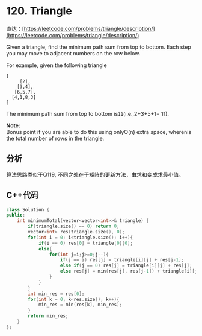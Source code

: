# 120. Triangle

直达：[https://leetcode.com/problems/triangle/description/](https://leetcode.com/problems/triangle/description/)

Given a triangle, find the minimum path sum from top to bottom. Each step you may move to adjacent numbers on the row below.

For example, given the following triangle

```
[    
     [2],
    [3,4],
   [6,5,7],
  [4,1,8,3]
]
```

The minimum path sum from top to bottom is`11`\(i.e.,2+3+5+1= 11\).

**Note:**  
Bonus point if you are able to do this using onlyO\(n\) extra space, wherenis the total number of rows in the triangle.

## 分析

算法思路类似于Q119, 不同之处在于矩阵的更新方法，由求和变成求最小值。

## C++代码

```cpp
class Solution {
public:
    int minimumTotal(vector<vector<int>>& triangle) {
        if(triangle.size() == 0) return 0;
        vector<int> res(triangle.size(), 0);
        for(int i = 0; i<triangle.size(); i++){
            if(i == 0) res[0] = triangle[0][0];
            else{
                for(int j=i;j>=0;j--){
                    if(j == i) res[j] = triangle[i][j] + res[j-1];
                    else if(j == 0) res[j] = triangle[i][j] + res[j];
                    else res[j] = min(res[j], res[j-1]) + triangle[i][j];
                }
            }
        }
        int min_res = res[0];
        for(int k = 0; k<res.size(); k++){
            min_res = min(res[k], min_res);
        }
        return min_res;
    }
};
```



